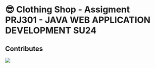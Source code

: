# :sunglasses: Clothing Shop - Assigment PRJ301 - JAVA WEB APPLICATION DEVELOPMENT SU24

## Contributes
<a href="https://github.com/huyhoang-doit/Project_PRJ301_Spring24/graphs/contributors">
  <img src="https://contrib.rocks/image?repo=huyhoang-doit/Project_PRJ301_Spring24"/>
</a>

